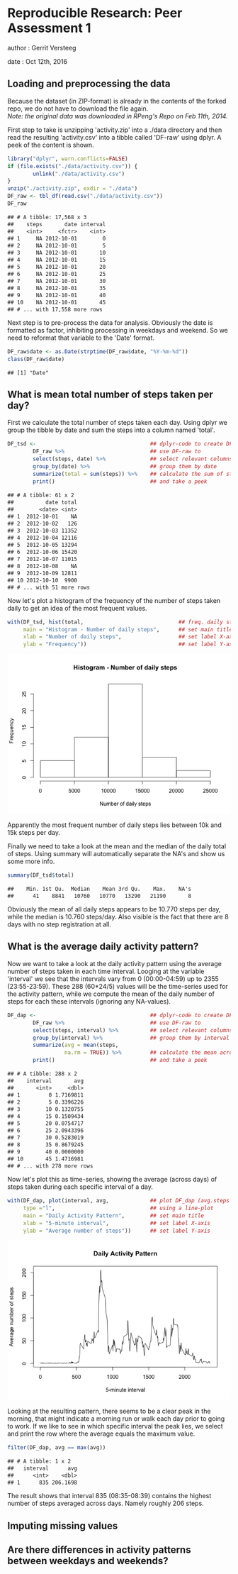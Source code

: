 # Reproducible Research: Peer Assessment 1

author : Gerrit Versteeg

date   : Oct 12th, 2016


## Loading and preprocessing the data

Because the dataset (in ZIP-format) is already in the contents of the forked
repo, we do not have to download the file again.  
_Note: the original data was downloaded in RPeng's Repo on Feb 11th, 2014._  

First step to take is unzipping 'activity.zip' into a ./data directory and then
read the resulting 'activity.csv' into a tibble called 'DF-raw' using dplyr. 
A peek of the content is shown.


```r
library("dplyr", warn.conflicts=FALSE)
if (file.exists("./data/activity.csv")) {
        unlink("./data/activity.csv")
}
unzip("./activity.zip", exdir = "./data")
DF_raw <- tbl_df(read.csv("./data/activity.csv"))
DF_raw
```

```
## # A tibble: 17,568 x 3
##    steps       date interval
##    <int>     <fctr>    <int>
## 1     NA 2012-10-01        0
## 2     NA 2012-10-01        5
## 3     NA 2012-10-01       10
## 4     NA 2012-10-01       15
## 5     NA 2012-10-01       20
## 6     NA 2012-10-01       25
## 7     NA 2012-10-01       30
## 8     NA 2012-10-01       35
## 9     NA 2012-10-01       40
## 10    NA 2012-10-01       45
## # ... with 17,558 more rows
```

Next step is to pre-process the data for analysis. Obviously the date is 
formatted as factor, inhibiting processing in weekdays and weekend. So we need
to reformat that variable to the 'Date' format. 


```r
DF_raw$date <- as.Date(strptime(DF_raw$date, "%Y-%m-%d"))
class(DF_raw$date)
```

```
## [1] "Date"
```


## What is mean total number of steps taken per day?

First we calculate the total number of steps taken each day. Using dplyr we
group the tibble by date and sum the steps into a column named 'total'.


```r
DF_tsd <-                                    ## dplyr-code to create DF-tsd
        DF_raw %>%                           ## use DF-raw to
        select(steps, date) %>%              ## select relevant columns
        group_by(date) %>%                   ## group them by date
        summarize(total = sum(steps)) %>%    ## calculate the sum of steps
        print()                              ## and take a peek
```

```
## # A tibble: 61 x 2
##          date total
##        <date> <int>
## 1  2012-10-01    NA
## 2  2012-10-02   126
## 3  2012-10-03 11352
## 4  2012-10-04 12116
## 5  2012-10-05 13294
## 6  2012-10-06 15420
## 7  2012-10-07 11015
## 8  2012-10-08    NA
## 9  2012-10-09 12811
## 10 2012-10-10  9900
## # ... with 51 more rows
```

Now let's plot a histogram of the frequency of the number of steps taken daily 
to get an idea of the most frequent values.


```r
with(DF_tsd, hist(total,                              ## freq. daily steps
     main = "Histogram - Number of daily steps",      ## set main title
     xlab = "Number of daily steps",                  ## set label X-axis
     ylab = "Frequency"))                             ## set label Y-axis
```

![](PA1_template_files/figure-html/tsd-hist-1.png)<!-- -->

Apparently the most frequent number of daily steps lies between 10k and 15k 
steps per day.

Finally we need to take a look at the mean and the median of the 
daily total of steps. Using summary will automatically separate the NA's and
show us some more info.


```r
summary(DF_tsd$total)
```

```
##    Min. 1st Qu.  Median    Mean 3rd Qu.    Max.    NA's 
##      41    8841   10760   10770   13290   21190       8
```

Obviously the mean of all daily steps appears to be 10.770 steps per day,
while the median is 10.760 steps/day. Also visible is the fact that there are
8 days with no step registration at all.


## What is the average daily activity pattern?
Now we want to take a look at the daily activity pattern using the average
number of steps taken in each time interval. Looging at the variable 'interval'
we see that the intervals vary from 0 (00:00-04:59) up to 2355 (23:55-23:59).
These 288 (60*24/5) values will be the time-series used for the activity
pattern, while we compute the mean of the daily number of steps for each these
intervals (ignoring any NA-values). 


```r
DF_dap <-                                    ## dplyr-code to create DF-dap
        DF_raw %>%                           ## use DF-raw to
        select(steps, interval) %>%          ## select relevant columns
        group_by(interval) %>%               ## group them by interval
        summarize(avg = mean(steps, 
                  na.rm = TRUE)) %>%         ## calculate the mean across days
        print()                              ## and take a peek
```

```
## # A tibble: 288 x 2
##    interval       avg
##       <int>     <dbl>
## 1         0 1.7169811
## 2         5 0.3396226
## 3        10 0.1320755
## 4        15 0.1509434
## 5        20 0.0754717
## 6        25 2.0943396
## 7        30 0.5283019
## 8        35 0.8679245
## 9        40 0.0000000
## 10       45 1.4716981
## # ... with 278 more rows
```

Now let's plot this as time-series, showing the average (across days) of 
steps taken during each specific interval of a day. 


```r
with(DF_dap, plot(interval, avg,             ## plot DF_dap (avg.steps˜interval)
     type ="l",                              ## using a line-plot
     main = "Daily Activity Pattern",        ## set main title
     xlab = "5-minute interval",             ## set label X-axis
     ylab = "Average number of steps"))      ## set label Y-axis
```

![](PA1_template_files/figure-html/dap-plot-1.png)<!-- -->

Looking at the resulting pattern, there seems to be a clear peak in the morning,
that might indicate a morning run or walk each day prior to going to work. 
If we like to see in which specific interval the peak lies, we select and print 
the row where the average equals the maximum value.


```r
filter(DF_dap, avg == max(avg))
```

```
## # A tibble: 1 x 2
##   interval      avg
##      <int>    <dbl>
## 1      835 206.1698
```

The result shows that interval 835 (08:35-08:39) contains the highest number of
steps averaged across days. Namely roughly 206 steps. 


## Imputing missing values



## Are there differences in activity patterns between weekdays and weekends?
